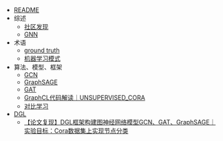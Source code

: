 * [README](网络分析/README.md)
* 综述
	* [社区发现](网络分析/社区发现.md)
	* [GNN](网络分析/GNN.md)
* 术语
	* [ground truth](网络分析/术语/ground%20truth.md)
	* [机器学习模式](网络分析/术语/ML%20pattern.md)
* 算法、模型、框架	
	* [GCN](网络分析/model/GCN.md)
	* [GraphSAGE](网络分析/model/GraphSAGE.md)
	* [GAT](网络分析/model/GAT.md)
	* [GraphCL代码解读｜UNSUPERVISED_CORA](网络分析/GraphCL代码解读｜UNSUPERVISED_CORA.md)
	* [对比学习](网络分析/对比学习.md)
* [DGL](网络分析/DGL/README.md)
	* [【论文复现】DGL框架构建图神经网络模型GCN、GAT、GraphSAGE｜实验目标：Cora数据集上实现节点分类](网络分析/DGL/【论文复现】DGL框架构建图神经网络模型GCN、GAT、GraphSAGE｜实验目标：Cora数据集上实现节点分类.md)
	